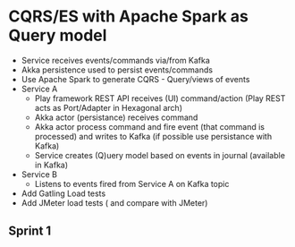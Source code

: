 # CQRS/ES with Apache Spark as Query model

- Service receives events/commands via/from Kafka
- Akka persistence used to persist events/commands
- Use Apache Spark to generate CQRS - Query/views of events
- Service A
  - Play framework REST API receives (UI) command/action (Play REST acts as Port/Adapter in Hexagonal arch)
  - Akka actor (persistance) receives command
  - Akka actor process command and fire event (that command is processed) and writes to Kafka (if possible use persistance with Kafka)
  - Service creates (Q)uery model based on events in journal (available in Kafka)
- Service B
  - Listens to events fired from Service A on Kafka topic
- Add Gatling Load tests
- Add JMeter load tests ( and compare with JMeter)

## Sprint 1
